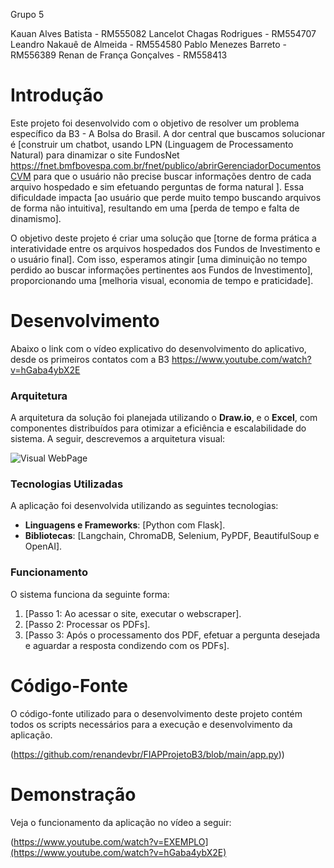 Grupo 5 

Kauan Alves Batista - RM555082
Lancelot Chagas Rodrigues - RM554707
Leandro Nakauê de Almeida - RM554580
Pablo Menezes Barreto - RM556389
Renan de França Gonçalves - RM558413

# Introdução

Este projeto foi desenvolvido com o objetivo de resolver um problema específico da B3 - A Bolsa do Brasil. A dor central que buscamos solucionar é [construir um chatbot, usando LPN (Linguagem de Processamento Natural) para dinamizar 
o site FundosNet https://fnet.bmfbovespa.com.br/fnet/publico/abrirGerenciadorDocumentosCVM para que o usuário não precise buscar informações dentro de cada arquivo hospedado e sim efetuando perguntas de forma natural ]. Essa dificuldade impacta 
[ao usuário que perde muito tempo buscando arquivos de forma não intuitiva], resultando em uma [perda de tempo e falta de dinamismo].

O objetivo deste projeto é criar uma solução que [torne de forma prática a interatividade entre os arquivos hospedados dos Fundos de Investimento e o usuário final]. Com isso, esperamos atingir [uma diminuição no tempo perdido ao buscar informações pertinentes aos
Fundos de Investimento], proporcionando uma [melhoria visual, economia de tempo e praticidade].

# Desenvolvimento
Abaixo o link com o vídeo explicativo do desenvolvimento do aplicativo, desde os primeiros contatos com a B3
https://www.youtube.com/watch?v=hGaba4ybX2E


### Arquitetura

A arquitetura da solução foi planejada utilizando o **Draw.io**, e o **Excel**, com componentes distribuídos para otimizar a eficiência e escalabilidade do sistema. A seguir, descrevemos a arquitetura visual:

![Visual WebPage](https://i.postimg.cc/02dC6GnH/avcb.png)

### Tecnologias Utilizadas

A aplicação foi desenvolvida utilizando as seguintes tecnologias:
- **Linguagens e Frameworks**: [Python com Flask].
- **Bibliotecas**: [Langchain, ChromaDB, Selenium, PyPDF, BeautifulSoup e OpenAI].

### Funcionamento

O sistema funciona da seguinte forma:
1. [Passo 1: Ao acessar o site, executar o webscraper].
2. [Passo 2: Processar os PDFs].
3. [Passo 3: Após o processamento dos PDF, efetuar a pergunta desejada e aguardar a resposta condizendo com os PDFs].


# Código-Fonte

O código-fonte utilizado para o desenvolvimento deste projeto contém todos os scripts necessários para a execução e desenvolvimento da aplicação.

(https://github.com/renandevbr/FIAPProjetoB3/blob/main/app.py))

# Demonstração

Veja o funcionamento da aplicação no vídeo a seguir:

(https://www.youtube.com/watch?v=EXEMPLO](https://www.youtube.com/watch?v=hGaba4ybX2E)




